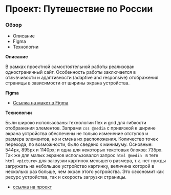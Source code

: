 # Проект: Путешествие по России

### Обзор

- Описание
- Figma
- Технологии

**Описание**

В рамках проектной самостоятельной работы реализован одностраничный сайт. Особенность работы заключается в отзывчивости и адаптивности (adaptive and responsive) отображения страницы в зависимости от ширины экрана устройства.

**Figma**

- [Ссылка на макет в Figma](https://www.figma.com/file/5S2WSbEFL6awjVWJ0NWL8Q/Sprint-3_-Russia-_-desktop-mobile?node-id=28503%3A0)

**Технологии**

Были широко использованы технологии flex и grid для гибкости отображения элементов. Запрами `css @media` с привязкой к ширине экрана устройства обеспечены не только изменение отступов и размера элементов, но и смена их расположения. Количество точек перехода, по возможности, было сведено к минимуму. Основные: 544px, 895px и 1140px; и одна для некоторых текстовых блоков: 735px. Так же для малых экранов использовался запрос `html @media ` в теге `html <picture>` для загрузки картинок меньшего размера, т.к. нет нужды загружать на небольшое устройство картинку, величина которой в несколько раз больше, чем экран этого устройства. Это сэкономит как ресурс устройства, так и скорость загрузки страницы.

- [ссылка на проект](https://ivan1vasilyev.github.io/russian-travel/index.html)
